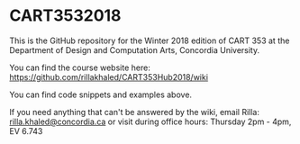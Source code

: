 # CART3532018
This is the GitHub repository for the Winter 2018 edition of CART 353 at the Department of Design and Computation Arts, Concordia University.

You can find the course website here: https://github.com/rillakhaled/CART353Hub2018/wiki

You can find code snippets and examples above.

If you need anything that can't be answered by the wiki, email Rilla: rilla.khaled@concordia.ca or visit during office hours: Thursday 2pm - 4pm, EV 6.743
